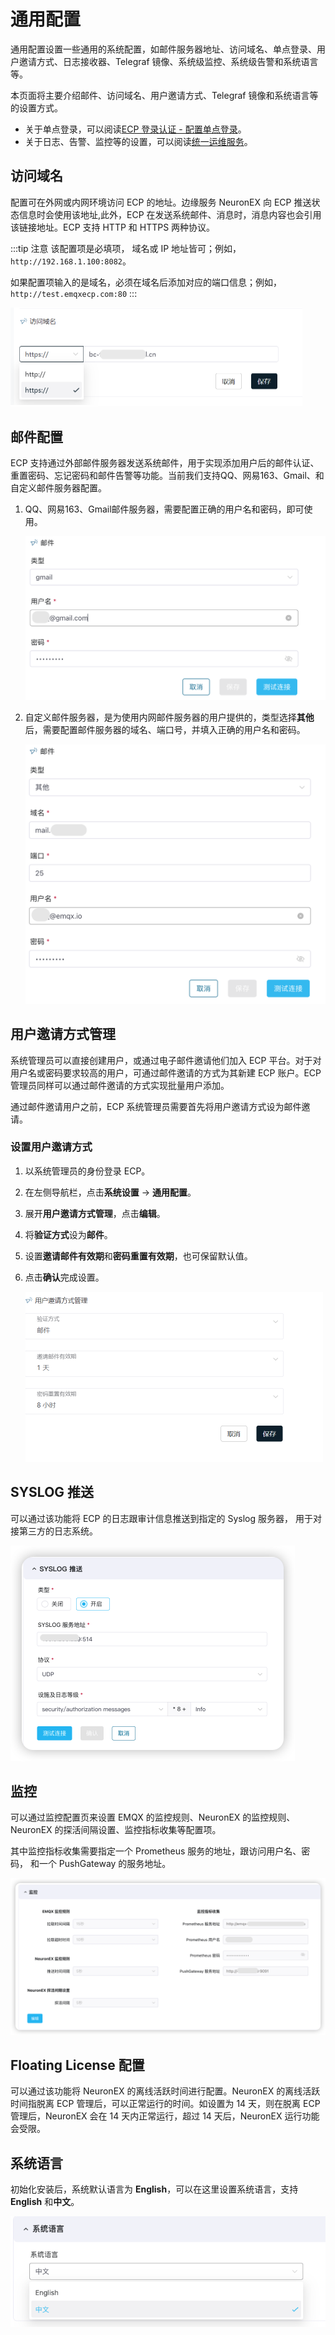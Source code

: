 # 通用配置

通用配置设置一些通用的系统配置，如邮件服务器地址、访问域名、单点登录、用户邀请方式、日志接收器、Telegraf 镜像、系统级监控、系统级告警和系统语言等。

本页面将主要介绍邮件、访问域名、用户邀请方式、Telegraf 镜像和系统语言等的设置方式。

- 关于单点登录，可以阅读[ECP 登录认证 - 配置单点登录](../acl/ecp_login.md#对接第三方认证)。
- 关于日志、告警、监控等的设置，可以阅读[统一运维服务](../monitor/introduction.md)。

## 访问域名

配置可在外网或内网环境访问 ECP 的地址。边缘服务 NeuronEX 向 ECP 推送状态信息时会使用该地址,此外，ECP 在发送系统邮件、消息时，消息内容也会引用该链接地址。ECP 支持 HTTP 和 HTTPS 两种协议。

:::tip 注意
该配置项是必填项， 域名或 IP 地址皆可；例如， `http://192.168.1.100:8082`。

如果配置项输入的是域名，必须在域名后添加对应的端口信息；例如，`http://test.emqxecp.com:80`
:::


<img src="./_assets/manager-setting-DNS.png" alt="访问域名" style="zoom:50%;" />


## 邮件配置

ECP 支持通过外部邮件服务器发送系统邮件，用于实现添加用户后的邮件认证、重置密码、忘记密码和邮件告警等功能。当前我们支持QQ、网易163、Gmail、和自定义邮件服务器配置。

1. QQ、网易163、Gmail邮件服务器，需要配置正确的用户名和密码，即可使用。

   

   <img src="./_assets/manager-setting-mail.png" alt="邮件" style="zoom:50%;" />

2. 自定义邮件服务器，是为使用内网邮件服务器的用户提供的，类型选择**其他**后，需要配置邮件服务器的域名、端口号，并填入正确的用户名和密码。

   

   <img src="./_assets/manager-setting-mail2.png" alt="邮件" style="zoom:50%;" />


## 用户邀请方式管理

系统管理员可以直接创建用户，或通过电子邮件邀请他们加入 ECP 平台。对于对用户名或密码要求较高的用户，可通过邮件邀请的方式为其新建 ECP 账户。ECP 管理员同样可以通过邮件邀请的方式实现批量用户添加。

通过邮件邀请用户之前，ECP 系统管理员需要首先将用户邀请方式设为邮件邀请。


### 设置用户邀请方式

1. 以系统管理员的身份登录 ECP。

2. 在左侧导航栏，点击**系统设置** -> **通用配置**。

3. 展开**用户邀请方式管理**，点击**编辑**。

4. 将**验证方式**设为**邮件**。

5. 设置**邀请邮件有效期**和**密码重置有效期**，也可保留默认值。

6. 点击**确认**完成设置。

   

   <img src="./_assets/manager-setting-auth.png" alt="用户邀请方式" style="zoom:50%;" />


## SYSLOG 推送

可以通过该功能将 ECP 的日志跟审计信息推送到指定的 Syslog 服务器， 用于对接第三方的日志系统。

<img src="./_assets/syslog_push.png" alt="SYSLOG 推送" style="zoom:50%;" />

## 监控

可以通过监控配置页来设置 EMQX 的监控规则、NeuronEX 的监控规则、NeuronEX 的探活间隔设置、监控指标收集等配置项。

其中监控指标收集需要指定一个 Prometheus 服务的地址，跟访问用户名、密码， 和一个 PushGateway 的服务地址。

<img src="./_assets/monitoring_conf.png" alt="监控" style="zoom:50%;" />


## Floating License 配置

可以通过该功能将  NeuronEX 的离线活跃时间进行配置。NeuronEX 的离线活跃时间指脱离 ECP 管理后，可以正常运行的时间。如设置为 14 天，则在脱离 ECP 管理后，NeuronEX 会在 14 天内正常运行，超过 14 天后，NeuronEX 运行功能会受限。

## 系统语言

初始化安装后，系统默认语言为 **English**，可以在这里设置系统语言，支持 **English** 和**中文**。

<img src="./_assets/manager-setting-lang.png" alt="系统语言" style="zoom:80%;" />